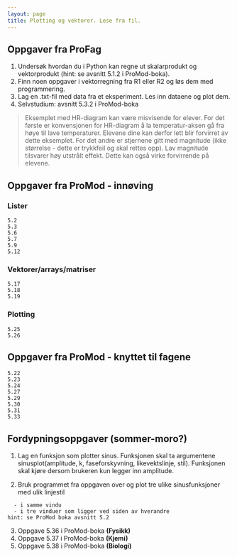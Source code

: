 ```yaml
---
layout: page
title: Plotting og vektorer. Lese fra fil. 
---
```


## Oppgaver fra ProFag

1. Undersøk hvordan du i Python kan regne ut skalarprodukt og vektorprodukt (hint: se avsnitt 5.1.2 i ProMod-boka). 
2. Finn noen oppgaver i vektorregning fra R1 eller R2 og løs dem med programmering. 
3. Lag en .txt-fil med data fra et eksperiment. Les inn dataene og plot dem. 
4. Selvstudium: avsnitt 5.3.2 i ProMod-boka

> Eksemplet med HR-diagram kan være misvisende for elever. For det første er konvensjonen for HR-diagram å la temperatur-aksen gå fra høye til lave temperaturer. Elevene dine kan derfor lett blir forvirret av dette eksemplet. For det andre er stjernene gitt med magnitude (ikke størrelse - dette er trykkfeil og skal rettes opp). Lav magnitude tilsvarer høy utstrålt effekt. Dette kan også virke forvirrende på elevene. 

## Oppgaver fra ProMod - innøving
### Lister
```
5.2
5.3
5.6
5.7
5.9
5.12
```
### Vektorer/arrays/matriser
```
5.17
5.18
5.19
```

### Plotting
```
5.25
5.26
```


## Oppgaver fra ProMod - knyttet til fagene
```
5.22
5.23
5.24
5.27
5.29
5.30
5.31
5.33
```


## Fordypningsoppgaver (sommer-moro?)
1. Lag en funksjon som plotter sinus. Funksjonen skal ta argumentene sinusplot(amplitude, k, faseforskyvning, likevektslinje, stil). Funksjonen skal kjøre dersom brukeren kun legger inn amplitude. 


2. Bruk programmet fra oppgaven over og plot tre ulike sinusfunksjoner med ulik linjestil

```
  - i samme vindu  
  - i tre vinduer som ligger ved siden av hverandre 
hint: se ProMod boka avsnitt 5.2
```
3. Oppgave 5.36 i ProMod-boka **(Fysikk)**
4. Oppgave 5.37 i ProMod-boka **(Kjemi)**
5. Oppgave 5.38 i ProMod-boka **(Biologi)**

